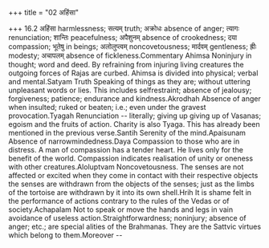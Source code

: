 +++
title = "02 अहिंसा"

+++
16.2 अहिंसा harmlessness; सत्यम् truth; अक्रोधः absence of anger; त्यागः
renunciation; शान्तिः peacefulness; अपैशुनम् absence of crookedness; दया
compassion; भूतेषु in beings; अलोलुप्त्वम् noncovetousness; मार्दवम्
gentleness; ह्रीः modesty; अचापलम् absence of fickleness.Commentary
Ahimsa Noninjury in thought; word and deed. By refraining from injuring
living creatures the outgoing forces of Rajas are curbed. Ahimsa is
divided into physical; verbal and mental.Satyam Truth Speaking of things
as they are; without uttering unpleasant words or lies. This includes
selfrestraint; absence of jealousy; forgiveness; patience; endurance and
kindness.Akrodhah Absence of anger when insulted; ruked or beaten; i.e.;
even under the gravest provocation.Tyagah Renunciation -- literally;
giving up giving up of Vasanas; egoism and the fruits of action. Charity
is also Tyaga. This has already been mentioned in the previous
verse.Santih Serenity of the mind.Apaisunam Absence of
narrowmindedness.Daya Compassion to those who are in distress. A man of
compassion has a tender heart. He lives only for the benefit of the
world. Compassion indicates realisation of unity or oneness with other
creatures.Aloluptvam Noncovetousness. The senses are not affected or
excited when they come in contact with their respective objects the
senses are withdrawn from the objects of the senses; just as the limbs
of the tortoise are withdrawn by it into its own shell.Hrih It is shame
felt in the performance of actions contrary to the rules of the Vedas or
of society.Achapalam Not to speak or move the hands and legs in vain
avoidance of useless action.Straightforwardness; noninjury; absence of
anger; etc.; are special alities of the Brahmanas. They are the Sattvic
virtues which belong to them.Moreover --
